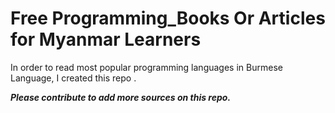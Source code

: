 # Free Programming_Books Or Articles for Myanmar Learners
In order to read most popular programming languages in Burmese Language, I created this repo .<br>

***Please contribute to add more sources on this repo.***

